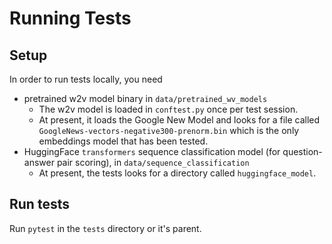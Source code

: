 # Running Tests

## Setup

In order to run tests locally, you need 
- pretrained w2v model binary in `data/pretrained_wv_models`
  - The w2v model is loaded in `conftest.py` once per test session.
  - At present, it loads the Google New Model and looks for a file called
`GoogleNews-vectors-negative300-prenorm.bin` which is the only embeddings model that has
been tested.
- HuggingFace `transformers` sequence classification model (for question-answer pair scoring), in `data/sequence_classification`
  - At present, the tests looks for a directory called `huggingface_model`.


## Run tests

Run `pytest` in the `tests` directory or it's parent.
